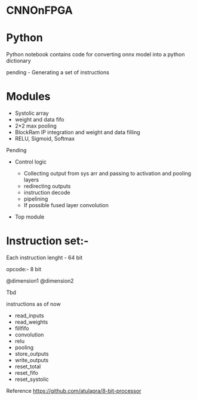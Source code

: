 # CNNOnFPGA

# Python

Python notebook contains code for converting onnx model into a python dictionary

pending - Generating a set of instructions

# Modules

* Systolic array
* weight and data fifo
* 2*2 max pooling
* BlockRam IP integration and weight and data filling
* RELU, Sigmoid, Softmax

Pending
* Control logic
	* Collecting output from sys arr and passing to activation and pooling layers
	* redirecting outputs 
	* instruction decode
	* pipelining
	* If possible fused layer convolution

* Top module


# Instruction set:-

Each instruction lenght - 64 bit

opcode:- 8 bit
 
@dimension1
@dimension2

Tbd

instructions as of now

* read_inputs
* read_weights
* fillfifo
* convolution
* relu
* pooling
* store_outputs
* write_outputs
* reset_total
* reset_fifo
* reset_systolic

Reference
https://github.com/atulapra/8-bit-processor


